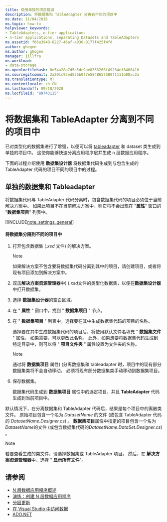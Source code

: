 ```yaml
---
title: 使用单独的项目错误
description: 将数据集和 TableAdapter 分离到不同的项目中
ms.date: 11/04/2016
ms.topic: how-to
helpviewer_keywords:
- TableAdapters, n-tier applications
- n-tier applications, separating Datasets and TableAdapters
ms.assetid: f66a3940-6227-46af-a930-9177f425f4fd
author: ghogen
ms.author: ghogen
manager: jillfra
ms.workload:
- data-storage
ms.openlocfilehash: 0e54a28a7d5c5dc9ae8353266f49234ef8468410
ms.sourcegitcommit: 2a201c93ed526b0f7e5848657500f1111b08ac2a
ms.translationtype: MT
ms.contentlocale: zh-CN
ms.lasthandoff: 09/10/2020
ms.locfileid: "89743115"
---
```

# <a name="separate-datasets-and-tableadapters-into-different-projects"></a>将数据集和 TableAdapter 分离到不同的项目中
已对类型化的数据集进行了增强，以便可以将 [tableadapter](create-and-configure-tableadapters.md) 和 dataset 类生成到单独的项目中。 这使你能够快速分离应用程序层并生成 n 层数据应用程序。

下面的过程介绍使用 **数据集设计器** 将数据集代码生成到与包含生成的 TableAdapter 代码的项目不同的项目中的过程。

## <a name="separate-datasets-and-tableadapters"></a>单独的数据集和 Tableadapter
将数据集代码与 TableAdapter 代码分离时，包含数据集代码的项目必须位于当前解决方案中。 如果此项目不在当前解决方案中，则它将不会出现在 "**属性**" 窗口的 "**数据集项目**" 列表中。

[!INCLUDE[note_settings_general](../data-tools/includes/note_settings_general_md.md)]

#### <a name="to-separate-the-dataset-into-a-different-project"></a>将数据集分隔到不同的项目中

1. 打开包含数据集 (*.xsd* 文件) 的解决方案。

    > [!NOTE]
    > 如果解决方案不包含要将数据集代码分离到其中的项目，请创建项目，或者将现有项目添加到解决方案中。

2. 双击**解决方案资源管理器**中)  (*.xsd*文件的类型化数据集，以便在**数据集设计器**中打开数据集。

3. 选择 **数据集设计器**的空白区域。

4. 在 " **属性** " 窗口中，找到 " **数据集项目** " 节点。

5. 在 " **数据集项目** " 列表中，选择要在其中生成数据集代码的项目的名称。

     选择要在其中生成数据集代码的项目后，将使用默认文件名填充 " **数据集文件** " 属性。 如果需要，可以更改此名称。 此外，如果想要将数据集代码生成到特定目录中，则可以将 " **项目文件夹** " 属性设置为文件夹的名称。

    > [!NOTE]
    > 通过将 **数据集项目** 属性)  (分离数据集和 tableadapter 时，项目中的现有部分数据集类将不会自动移动。 必须将现有部分数据集类手动移动到数据集项目。

6. 保存数据集。

     数据集代码生成到 **数据集项目** 属性中的选定项目，并且 **TableAdapter** 代码生成到当前项目中。

默认情况下，在分离数据集和 TableAdapter 代码后，结果是每个项目中的离散类文件。 原始项目包含一个名为 *DatasetName* 的文件 (或包含 TableAdapter 代码的 *DatasetName.Designer.cs*) 。 **数据集项目**属性中指定的项目包含一个名为*DatasetName*的文件 (或包含数据集代码的*DatasetName.DataSet.Designer.cs*) 。

> [!NOTE]
> 若要查看生成的类文件，请选择数据集或 TableAdapter 项目。 然后，在 **解决方案资源管理器**中，选择 " **显示所有文件**"。

## <a name="see-also"></a>请参阅

- [N 层数据应用程序概述](../data-tools/n-tier-data-applications-overview.md)
- [演练：创建 N 层数据应用程序](../data-tools/walkthrough-creating-an-n-tier-data-application.md)
- [分层更新](../data-tools/hierarchical-update.md)
- [在 Visual Studio 中访问数据](../data-tools/accessing-data-in-visual-studio.md)
- [ADO.NET](/dotnet/framework/data/adonet/index)

